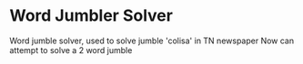 # Word Jumbler Solver
Word jumble solver, used to solve jumble 'colisa' in TN newspaper
Now can attempt to solve a 2 word jumble
